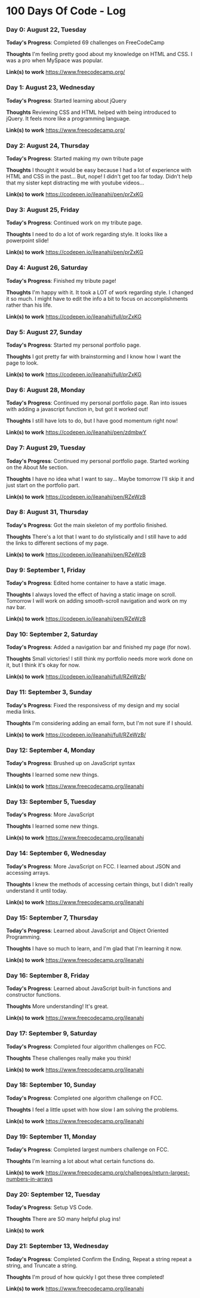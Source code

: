 # 100 Days Of Code - Log

<!--### Day 0: February 30, 2016 (Example 1)
##### (delete me or comment me out)

**Today's Progress**: Fixed CSS, worked on canvas functionality for the app.

**Thoughts:** I really struggled with CSS, but, overall, I feel like I am slowly getting better at it. Canvas is still new for me, but I managed to figure out some basic functionality.

**Link to work:** [Calculator App](http://www.example.com)

### Day 0: February 30, 2016 (Example 2)
##### (delete me or comment me out)

**Today's Progress**: Fixed CSS, worked on canvas functionality for the app.

**Thoughts**: I really struggled with CSS, but, overall, I feel like I am slowly getting better at it. Canvas is still new for me, but I managed to figure out some basic functionality.

**Link(s) to work**: [Calculator App](http://www.example.com)


### Day 1: June 27, Monday

**Today's Progress**: I've gone through many exercises on FreeCodeCamp.

**Thoughts** I've recently started coding, and it's a great feeling when I finally solve an algorithm challenge after a lot of attempts and hours spent.

**Link(s) to work**
1. [Find the Longest Word in a String](https://www.freecodecamp.com/challenges/find-the-longest-word-in-a-string)
2. [Title Case a Sentence](https://www.freecodecamp.com/challenges/title-case-a-sentence)
-->

### Day 0: August 22, Tuesday

**Today's Progress**: Completed 69 challenges on FreeCodeCamp

**Thoughts** I'm feeling pretty good about my knowledge on HTML and CSS. I was a pro when MySpace was popular. 

**Link(s) to work**
https://www.freecodecamp.org/

### Day 1: August 23, Wednesday

**Today's Progress**: Started learning about jQuery

**Thoughts** Reviewing CSS and HTML helped with being introduced to jQuery. It feels more like a programming language.

**Link(s) to work**
https://www.freecodecamp.org/

### Day 2: August 24, Thursday

**Today's Progress**: Started making my own tribute page

**Thoughts** I thought it would be easy because I had a lot of experience with HTML and CSS in the past... But, nope! I didn't get too far today. Didn't help that my sister kept distracting me with youtube videos...

**Link(s) to work**
https://codepen.io/ileanahi/pen/prZxKG

### Day 3: August 25, Friday

**Today's Progress**: Continued work on my tribute page.

**Thoughts** I need to do a lot of work regarding style. It looks like a powerpoint slide! 

**Link(s) to work**
https://codepen.io/ileanahi/pen/prZxKG

### Day 4: August 26, Saturday

**Today's Progress**: Finished my tribute page! 

**Thoughts** I'm happy with it. It took a LOT of work regarding style. I changed it so much. I might have to edit the info a bit to focus on accomplishments rather than his life.

**Link(s) to work**
https://codepen.io/ileanahi/full/prZxKG

### Day 5: August 27, Sunday

**Today's Progress**: Started my personal portfolio page.

**Thoughts** I got pretty far with brainstorming and I know how I want the page to look. 

**Link(s) to work**
https://codepen.io/ileanahi/full/prZxKG

### Day 6: August 28, Monday

**Today's Progress**: Continued my personal portfolio page. Ran into issues with adding a javascript function in, but got it worked out!

**Thoughts** I still have lots to do, but I have good momentum right now!

**Link(s) to work**
https://codepen.io/ileanahi/pen/zdmbwY

### Day 7: August 29, Tuesday

**Today's Progress**: Continued my personal portfolio page. Started working on the About Me section.

**Thoughts** I have no idea what I want to say... Maybe tomorrow I'll skip it and just start on the portfolio part.

**Link(s) to work**
https://codepen.io/ileanahi/pen/RZeWzB

### Day 8: August 31, Thursday

**Today's Progress**: Got the main skeleton of my portfolio finished.

**Thoughts** There's a lot that I want to do stylistically and I still have to add the links to different sections of my page.

**Link(s) to work**
https://codepen.io/ileanahi/pen/RZeWzB

### Day 9: September 1, Friday

**Today's Progress**: Edited home container to have a static image.

**Thoughts** I always loved the effect of having a static image on scroll. Tomorrow I will work on adding smooth-scroll navigation and work on my nav bar.

**Link(s) to work**
https://codepen.io/ileanahi/pen/RZeWzB

### Day 10: September 2, Saturday

**Today's Progress**: Added a navigation bar and finished my page (for now).

**Thoughts** Small victories! I still think my portfolio needs more work done on it, but I think it's okay for now.

**Link(s) to work**
https://codepen.io/ileanahi/full/RZeWzB/

### Day 11: September 3, Sunday

**Today's Progress**: Fixed the responsivess of my design and my social media links.

**Thoughts** I'm considering adding an email form, but I'm not sure if I should.

**Link(s) to work**
https://codepen.io/ileanahi/full/RZeWzB/

### Day 12: September 4, Monday

**Today's Progress**: Brushed up on JavaScript syntax

**Thoughts** I learned some new things. 

**Link(s) to work**
https://www.freecodecamp.org/ileanahi

### Day 13: September 5, Tuesday

**Today's Progress**: More JavaScript

**Thoughts** I learned some new things. 

**Link(s) to work**
https://www.freecodecamp.org/ileanahi

### Day 14: September 6, Wednesday

**Today's Progress**: More JavaScript on FCC. I learned about JSON and accessing arrays.

**Thoughts** I knew the methods of accessing certain things, but I didn't really understand it until today.

**Link(s) to work**
https://www.freecodecamp.org/ileanahi

### Day 15: September 7, Thursday

**Today's Progress**: Learned about JavaScript and Object Oriented Programming.

**Thoughts** I have so much to learn, and I'm glad that I'm learning it now.

**Link(s) to work**
https://www.freecodecamp.org/ileanahi

### Day 16: September 8, Friday

**Today's Progress**: Learned about JavaScript built-in functions and constructor functions.

**Thoughts** More understanding! It's great.

**Link(s) to work**
https://www.freecodecamp.org/ileanahi

### Day 17: September 9, Saturday

**Today's Progress**: Completed four algorithm challenges on FCC.

**Thoughts** These challenges really make you think!

**Link(s) to work**
https://www.freecodecamp.org/ileanahi

### Day 18: September 10, Sunday

**Today's Progress**: Completed one algorithm challenge on FCC.

**Thoughts** I feel a little upset with how slow I am solving the problems. 

**Link(s) to work**
https://www.freecodecamp.org/ileanahi

### Day 19: September 11, Monday

**Today's Progress**: Completed largest numbers challenge on FCC.

**Thoughts** I'm learning a lot about what certain functions do.

**Link(s) to work**
https://www.freecodecamp.org/challenges/return-largest-numbers-in-arrays

### Day 20: September 12, Tuesday

**Today's Progress**: Setup VS Code.

**Thoughts** There are SO many helpful plug ins!

**Link(s) to work**

### Day 21: September 13, Wednesday

**Today's Progress**: Completed Confirm the Ending, Repeat a string repeat a string, and Truncate a string.

**Thoughts** I'm proud of how quickly I got these three completed!

**Link(s) to work**
https://www.freecodecamp.org/ileanahi

